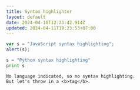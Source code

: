 ```yaml
---
title: Syntax highlighter
layout: default
date: 2024-04-10T12:23:42.914Z
updated: 2024-04-11T19:23:53+07:00
---
```


```javascript
var s = "JavaScript syntax highlighting";
alert(s);
```

```python
s = "Python syntax highlighting"
print s
```

```
No language indicated, so no syntax highlighting.
But let's throw in a <b>tag</b>.
```